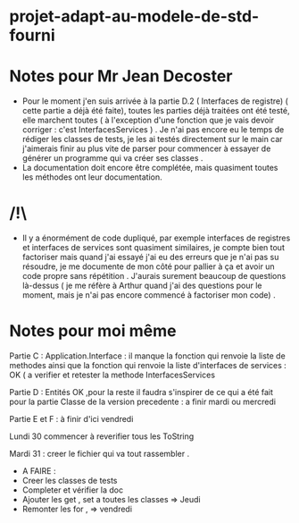 # projet-adapt-au-modele-de-std-fourni

# Notes pour Mr Jean Decoster 

- Pour le moment j'en suis arrivée à la partie D.2 ( Interfaces de registre) ( cette partie a déjà été faite), toutes les parties déjà traitées ont été testé, elle marchent toutes ( à l'exception d'une fonction que je vais devoir corriger : c'est InterfacesServices ) . Je n'ai pas encore eu le temps de rédiger les classes de tests, je les ai testés directement sur le main car j'aimerais finir au plus vite de parser pour commencer à essayer de générer un programme qui va créer ses classes .
- La documentation doit encore être complétée, mais quasiment toutes les méthodes ont leur documentation.

# /!\

- Il y a énormément de code dupliqué, par exemple interfaces de registres et interfaces de services sont quasiment similaires, je compte bien tout factoriser mais quand j'ai essayé j'ai eu des erreurs que je n'ai pas su résoudre, je me documente de mon côté pour pallier à ça et avoir un code propre sans répétition . J'aurais surement beaucoup de questions là-dessus ( je me réfère à Arthur quand j'ai des questions pour le moment, mais je n'ai pas encore commencé à factoriser mon code) . 


# Notes pour moi même 

Partie C : Application.Interface : il manque la fonction qui renvoie la liste de methodes ainsi que la fonction qui renvoie la liste d'interfaces de services : OK ( a verifier et retester la methode InterfacesServices


Partie D : Entités OK  ,pour la reste  il faudra s'inspirer de ce qui a été fait pour la partie Classe de la version precedente : a finir mardi ou mercredi 

Partie E et F : à finir d'ici vendredi 

Lundi 30 commencer à reverifier tous les ToString 

Mardi 31 : creer le fichier qui va tout rassembler . 


- A FAIRE : 
- Creer les classes de tests
- Completer et vérifier la doc 
- Ajouter les get , set a toutes les classes => Jeudi
- Remonter les for , => vendredi 
